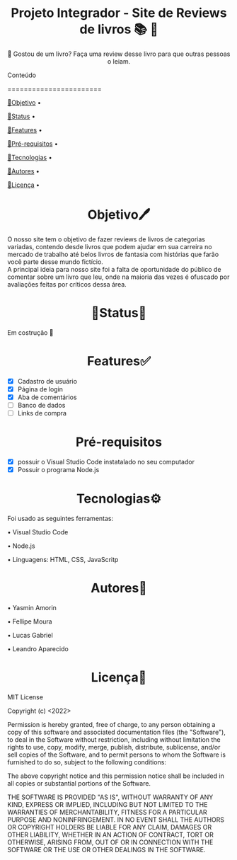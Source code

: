 <h1 align="center">Projeto Integrador - Site de Reviews de livros 📚 📖</h1>
<p align="center">📖 Gostou de um livro? Faça uma review desse livro para que outras pessoas o leiam.</p>






<p>Conteúdo</p>
<p>=======================</p>

<a href="#objetivo">🔹Objetivo</a> •

<a href="#status">🔹Status</a> •

<a href="#features">🔹Features</a> •

<a href="#prerequisitos">🔹Pré-requisitos</a> •

<a href="#tecnologias">🔹Tecnologias</a> •

<a href="#autores">🔹Autores</a> •

<a href="#licenca">🔹Licença</a> •

<h1 align="center">Objetivo🖊</h1>

<p>O nosso site tem o objetivo de fazer reviews de livros de categorias variadas, contendo desde livros que podem ajudar em sua carreira no mercado de trabalho até belos livros de fantasia com histórias que farão você parte desse mundo fictício.
<br>
A principal ideia para nosso site foi a falta de oportunidade do público de comentar sobre um livro que leu, onde na maioria das vezes é ofuscado por avaliações feitas por críticos dessa área.
</p>

<h1 align="center">🚧Status🚧</h1>

<p>Em costrução 🚧</p>

<h1 align="center">Features✅</h1>

- [X] Cadastro de usuário
- [X] Página de login
- [X] Aba de comentários
- [ ] Banco de dados
- [ ] Links de compra

 <h1 align="center">Pré-requisitos</h1>

 - [X] possuir o Visual Studio Code instatalado no seu computador
 - [X] Possuir o programa Node.js

<h1 align="center">Tecnologias⚙</h1>

<p>Foi usado as seguintes ferramentas:</p>

<p>• Visual Studio Code</p>
<p>• Node.js</p>
<p>• Linguagens: HTML, CSS, JavaScritp</p>

<h1 align="center">Autores📝</h1>

<p>• Yasmin Amorin</p>
<p>• Fellipe Moura</p>
<p>• Lucas Gabriel</p>
<p>• Leandro Aparecido</p>

<h1 align="center">Licença📄</h1>

<p>MIT License

Copyright (c) <2022> <LucasGSilva0001>

Permission is hereby granted, free of charge, to any person obtaining a copy
of this software and associated documentation files (the "Software"), to deal
in the Software without restriction, including without limitation the rights
to use, copy, modify, merge, publish, distribute, sublicense, and/or sell
copies of the Software, and to permit persons to whom the Software is
furnished to do so, subject to the following conditions:

The above copyright notice and this permission notice shall be included in all
copies or substantial portions of the Software.

THE SOFTWARE IS PROVIDED "AS IS", WITHOUT WARRANTY OF ANY KIND, EXPRESS OR
IMPLIED, INCLUDING BUT NOT LIMITED TO THE WARRANTIES OF MERCHANTABILITY,
FITNESS FOR A PARTICULAR PURPOSE AND NONINFRINGEMENT. IN NO EVENT SHALL THE
AUTHORS OR COPYRIGHT HOLDERS BE LIABLE FOR ANY CLAIM, DAMAGES OR OTHER
LIABILITY, WHETHER IN AN ACTION OF CONTRACT, TORT OR OTHERWISE, ARISING FROM,
OUT OF OR IN CONNECTION WITH THE SOFTWARE OR THE USE OR OTHER DEALINGS IN THE
SOFTWARE.</p>
